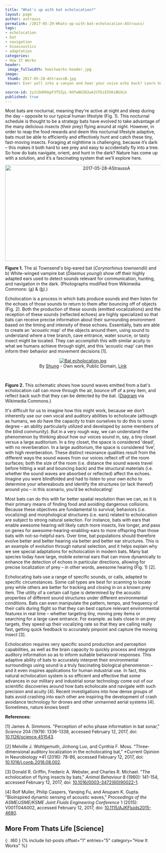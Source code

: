 ```yaml
---
title: "What's up with bat echolocation?"
layout: page
author: astrauss
permalink: /2017-05-29-Whats-up-with-bat-echolocation-AStrauss/
tags:
- echolocation
- bat
- navigation
- bioacoustics
- adaptation
categories:
- How It Works
header:
 image_fullwidth: howitworks-header.jpg
image:
 thumb: 2017-05-28-AStraussB.jpg
teaser: Ever yell into a canyon and hear your voice echo back? Learn how bats use this property of sound to navigate at night!

source-id: 1yJcDdHhbpF3T5ZyL-9dfwNG3D2wk2CFbiE5hKzBGXLU
published: true
---
```

Most bats are nocturnal, meaning they're active at night and sleep during the day – opposite to our typical human lifestyle (Fig. 1). This nocturnal schedule is thought to be a strategy bats have evolved to take advantage of the many delicious insects (their prey) flying around at night. However, in order to reap the food rewards and deem this nocturnal lifestyle adaptive, bats must be able to efficiently and effectively hunt and catch these tiny, fast-moving insects. Foraging at nighttime is challenging, because it’s dark – this makes it both hard to see prey and easy to accidentally fly into a tree. So how do bats navigate, orient, and hunt in the dark? Nature has come up with a solution, and it’s a fascinating system that we’ll explore here.

<center><a data-flickr-embed="true"  href="https://www.flickr.com/photos/139839751@N06/34147737953/in/dateposted-friend/" title="2017-05-28-AStraussA"><img src="https://c1.staticflickr.com/5/4270/34147737953_5b6fe44609_z.jpg" width="640" height="311" alt="2017-05-28-AStraussA"></a><script async src="//embedr.flickr.com/assets/client-code.js" charset="utf-8"></script></center>

**Figure 1.** The a) Townsend's big-eared bat (*Corynorhinus townsendii*) and b) White-winged vampire bat (*Diaemus youngi*) show off their highly adapted ears used to detect sounds relevant for communication, hunting, and navigation in the dark. (Photographs modified from Wikimedia Commons: ([a](https://upload.wikimedia.org/wikipedia/commons/e/e5/Square-townsend-fledermaus.jpg)) & ([b](https://upload.wikimedia.org/wikipedia/commons/c/cd/Diaemus_youngi.jpg)).)

Echolocation is a process in which bats produce sounds and then listen for the echoes of those sounds to return to them after bouncing off of objects (Fig. 2). Both the production of these sounds (emitted vocalizations) and the reception of these sounds (reflected echoes) are highly specialized so that bats can receive precise information about their surrounding environment based on the timing and intensity of these echoes. Essentially, bats are able to create an 'acoustic map' of the objects around them, using sound to understand where a tree branch, cave entrance, water source, or tasty insect might be located. They can accomplish this with similar acuity to what we humans achieve through sight, and this ‘acoustic map’ can then inform their behavior and movement decisions [1]. 

<center><p><a href="https://commons.wikimedia.org/wiki/File:Bat_echolocation.jpg#/media/File:Bat_echolocation.jpg"><img src="https://upload.wikimedia.org/wikipedia/commons/f/fe/Bat_echolocation.jpg" alt="Bat echolocation.jpg"></a><br>By <a href="//commons.wikimedia.org/w/index.php?title=User:Shung&amp;action=edit&amp;redlink=1" class="new" title="User:Shung (page does not exist)">Shung</a> - <span class="int-own-work" lang="en">Own work</span>, Public Domain, <a href="https://commons.wikimedia.org/w/index.php?curid=11999649">Link</a></p></center><br>

**Figure 2.** This schematic shows how sound waves emitted from a bat's echolocation call can move through the air, bounce off of a prey item, and reflect back such that they can be detected by the bat. ([Diagram](https://upload.wikimedia.org/wikipedia/commons/f/fe/Bat_echolocation.jpg) via Wikimedia Commons.)

It's difficult for us to imagine how this might work, because we don’t inherently use our own vocal and auditory abilities to echolocate (although as humans, we *do* have the capacity to train ourselves to do this to some degree – an ability particularly utilized and developed by some members of the blind community). But in a very rough way, we can understand the phenomenon by thinking about how our voices sound in, say, a tiny closet versus a large auditorium. In a tiny closet, the space is considered 'dead’, with no reverberation. In a large auditorium, the space is considered ‘live’, with high reverberation. These distinct resonance qualities result from the different ways the sound waves from our voices reflect off of the room surfaces; both the size of the room (i.e. distance the sound waves travel before hitting a wall and bouncing back) and the structural materials (i.e. whether the sound waves are absorbed or reflected) affect the echoes. Imagine you were blindfolded and had to listen to your own echo to determine your whereabouts and identify the structures (or lack thereof) around you – in this scenario, you’d be echolocating!

Most bats can do this with far better spatial resolution than we can, as it is their primary means of finding food and avoiding dangerous collisions. Because these objectives are fundamental to survival, behaviors (i.e. vocalizing) and morphological structures (i.e. ears) related to echolocation are subject to strong natural selection. For instance, bats with ears that enable awesome hearing will likely catch more insects, live longer, and pass on genes for awesome-hearing-enabling-ears to more offspring than those bats with not-so-helpful ears. Over time, bat populations should therefore evolve better and better hearing via better and better ear structures. This is an example of evolution through natural selection, and it helps explain why we see special adaptations for echolocation in modern bats. Many bat species today have large, mobile external ears that can move dynamically to enhance the detection of echoes in particular directions, allowing for precise localization of prey – in other words, awesome hearing (Fig. 1) [2].

Echolocating bats use a range of specific sounds, or calls, adapted to specific circumstances. Some call types are best for scanning to locate prey while others are better for tracking and closing in on a known prey item. The utility of a certain call type is determined by the acoustic properties of different sound structures under different environmental conditions. Bats can even manipulate the pattern, tempo, and frequency of their calls during flight so that they can best capture relevant environmental features in real time – whether targeting tiny, moving prey items or searching for a large cave entrance. For example. as bats close in on prey targets, they speed up their vocalizing rate so that they are calling really fast, getting quick feedback to accurately pinpoint and capture the moving insect [3]. 

Echolocation requires very specific sound production and perception capabilities, as well as the brain capacity to quickly process and integrate auditory information so as to inform suitable behavioral responses. This adaptive ability of bats to accurately interpret their environmental surroundings using sound is a truly fascinating biological phenomenon – and it even inspires applications for human industrial use. In fact, this natural echolocation system is so efficient and effective that some advances in our military and industrial sonar technology come out of our scientific discoveries around how bats echolocate and navigate with such precision and acuity [4]. Recent investigations into how dense groups of bats avoid crashing into each other are inspiring the development of crash avoidance technology for drones and other unmanned aerial systems [4]. Sometimes, nature knows best!

**References:**

[1] James A. Simmons. "Perception of echo phase information in bat sonar," *Science* 204 (1979): 1336-1338, accessed February 12, 2017, doi: [10.1126/science.451543](https://www.ncbi.nlm.nih.gov/pubmed/451543).

 [2] Melville J. Wohlgemuth, Jinhong Luo, and Cynthia F. Moss. "Three-dimensional auditory localization in the echolocating bat," *Current Opinion in Neurobiology *41 (2016): 78-86, accessed February 12, 2017, doi: [10.1016/j.conb.2016.08.002](http://dx.doi.org.silk.library.umass.edu/10.1016/j.conb.2016.08.002).

[3] Donald R. Griffin, Frederic A. Webster, and Charles R. Michael. "The echolocation of flying insects by bats," *Animal Behaviour* 8 (1960): 141-154, accessed February 12, 2017, doi: [10.1016/0003-3472(60)90022-1](http://dx.doi.org/10.1016/0003-3472(60)90022-1).

[4] Rolf Muller, Philip Caspers, Yanqing Fu, and Anupam K. Gupta. "Bioinspired dynamic sensing of acoustic waves," *Proceedings of the ASME/JSME/KSME Joint Fluids Engineering Conference* 1 (2015): V001T04A002, accessed February 12, 2017, doi: [10.1115/AJKFluids2015-4680](http://proceedings.asmedigitalcollection.asme.org/proceeding.aspx?articleid=2473231). 

## More From Thats Life [Science]
{: .t60 }
{% include list-posts offset="1" entries="5" category="How It Works" %}
